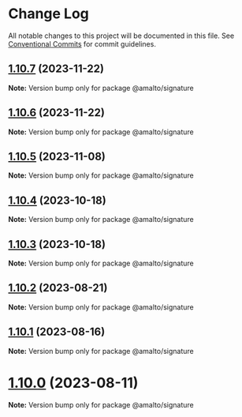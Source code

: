# Change Log

All notable changes to this project will be documented in this file.
See [Conventional Commits](https://conventionalcommits.org) for commit guidelines.

## [1.10.7](https://github.com/amalto/platform6-ui-components/compare/@amalto/signature@1.10.6...@amalto/signature@1.10.7) (2023-11-22)

**Note:** Version bump only for package @amalto/signature

## [1.10.6](https://github.com/amalto/platform6-ui-components/compare/@amalto/signature@1.10.5...@amalto/signature@1.10.6) (2023-11-22)

**Note:** Version bump only for package @amalto/signature

## [1.10.5](https://github.com/amalto/platform6-ui-components/compare/@amalto/signature@1.10.4...@amalto/signature@1.10.5) (2023-11-08)

**Note:** Version bump only for package @amalto/signature

## [1.10.4](https://github.com/amalto/platform6-ui-components/compare/@amalto/signature@1.10.3...@amalto/signature@1.10.4) (2023-10-18)

**Note:** Version bump only for package @amalto/signature

## [1.10.3](https://github.com/amalto/platform6-ui-components/compare/@amalto/signature@1.10.2...@amalto/signature@1.10.3) (2023-10-18)

**Note:** Version bump only for package @amalto/signature

## [1.10.2](https://github.com/amalto/platform6-ui-components/compare/@amalto/signature@1.10.1...@amalto/signature@1.10.2) (2023-08-21)

**Note:** Version bump only for package @amalto/signature

## [1.10.1](https://github.com/amalto/platform6-ui-components/compare/@amalto/signature@1.10.0...@amalto/signature@1.10.1) (2023-08-16)

**Note:** Version bump only for package @amalto/signature

# [1.10.0](https://github.com/amalto/platform6-ui-components/compare/@amalto/signature@1.9.98...@amalto/signature@1.10.0) (2023-08-11)

**Note:** Version bump only for package @amalto/signature
